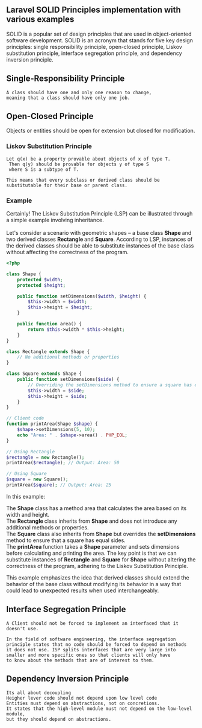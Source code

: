 
## Laravel SOLID Principles implementation with various examples


SOLID is a popular set of design principles that are used in object-oriented software development. SOLID is an acronym that stands for five key design principles: single responsibility principle, open-closed principle, Liskov substitution principle, interface segregation principle, and dependency inversion principle.


## Single-Responsibility Principle

    A class should have one and only one reason to change, 
    meaning that a class should have only one job.

## Open-Closed Principle

   Objects or entities should be open for extension but closed for modification.

### Liskov Substitution Principle
    Let q(x) be a property provable about objects of x of type T.
     Then q(y) should be provable for objects y of type S 
     where S is a subtype of T.

    This means that every subclass or derived class should be 
    substitutable for their base or parent class.

### Example
Certainly! The Liskov Substitution Principle (LSP) can be illustrated through a simple example involving inheritance. 
<br><br>
Let's consider a scenario with geometric shapes – a base class <strong> Shape </strong> and two derived classes <strong> Rectangle </strong> and <strong> Square</strong>. According to LSP, instances of the derived classes should be able to substitute instances of the base class without affecting the correctness of the program.
```php
<?php

class Shape {
    protected $width;
    protected $height;

    public function setDimensions($width, $height) {
        $this->width = $width;
        $this->height = $height;
    }

    public function area() {
        return $this->width * $this->height;
    }
}

class Rectangle extends Shape {
    // No additional methods or properties
}

class Square extends Shape {
    public function setDimensions($side) {
        // Overriding the setDimensions method to ensure a square has equal sides
        $this->width = $side;
        $this->height = $side;
    }
}

// Client code
function printArea(Shape $shape) {
    $shape->setDimensions(5, 10);
    echo "Area: " . $shape->area() . PHP_EOL;
}

// Using Rectangle
$rectangle = new Rectangle();
printArea($rectangle); // Output: Area: 50

// Using Square
$square = new Square();
printArea($square); // Output: Area: 25

```

In this example:

The <strong>Shape</strong> class has a method area that calculates the area based on its width and height. <br>
The <strong> Rectangle </strong> class inherits from <strong>Shape</strong> and does not introduce any additional methods or properties.<br>
The <strong>Square</strong> class also inherits from <strong>Shape</strong> but overrides the <strong>setDimensions</strong> method to ensure that a square has equal sides. <br>
The <strong> printArea </strong> function takes a <strong>Shape </strong> parameter and sets dimensions before calculating and printing the area. The key point is that we can substitute instances of <strong>Rectangle</strong> and <strong>Square</strong> for <strong>Shape </strong>without altering the correctness of the program, 
adhering to the Liskov Substitution Principle.<br>

This example emphasizes the idea that derived classes should extend the behavior of the base class without modifying its behavior in a way that could lead to unexpected results when used interchangeably.

## Interface Segregation Principle

    A Client should not be forced to implement an interfaced that it doesn't use.

    In the field of software engineering, the interface segregation
    principle states that no code should be forced to depend on methods
    it does not use. ISP splits interfaces that are very large into
    smaller and more specific ones so that clients will only have 
    to know about the methods that are of interest to them.

## Dependency Inversion Principle
    Its all about decoupling
    Heigher lever code should not depend upon low level code
    Entities must depend on abstractions, not on concretions. 
    It states that the high-level module must not depend on the low-level module, 
    but they should depend on abstractions.

